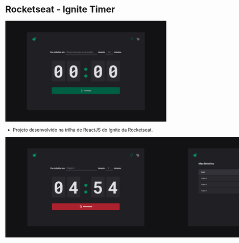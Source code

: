 # Rocketseat - Ignite Timer

<img src="./public/readme-images/home.png" />

- Projeto desenvolvido na trilha de ReactJS do Ignite da Rocketseat.

<div style="display: flex; width: 100%;">
  <img style="display: block" src="./public/readme-images/home-task-initialized.png" />
  <img style="display: block" src="./public/readme-images/history.png" />
</div>
